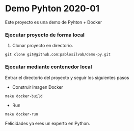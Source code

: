 # Demo Pyhton 2020-01

Este proyecto es una demo de Pyhton + Docker

### Ejecutar proyecto de forma local

1. Clonar proyecto en directorio.

```
git clone git@github.com:pablosilvab/demo-py.git
```

### Ejecutar mediante contenedor local 

Entrar el directorio del proyecto y seguir los siguientes pasos

* Construir imagen Docker 

```
make docker-build
```

* Run

```
make docker-run
```

Felicidades ya eres un experto en Python.